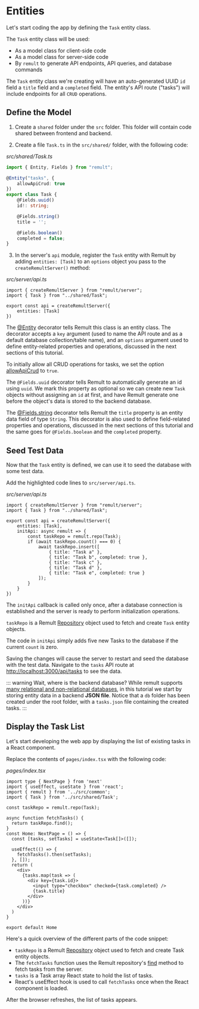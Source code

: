 # Entities 

Let's start coding the app by defining the `Task` entity class.

The `Task` entity class will be used:
* As a model class for client-side code
* As a model class for server-side code
* By `remult` to generate API endpoints, API queries, and database commands

The `Task` entity class we're creating will have an auto-generated UUID `id` field a `title` field and a `completed` field. The entity's API route ("tasks") will include endpoints for all `CRUD` operations.

## Define the Model

1. Create a `shared` folder under the `src` folder. This folder will contain code shared between frontend and backend.

2. Create a file `Task.ts` in the `src/shared/` folder, with the following code:

*src/shared/Task.ts*
```ts
import { Entity, Fields } from "remult";

@Entity("tasks", {
    allowApiCrud: true
})
export class Task {
    @Fields.uuid()
    id!: string;

    @Fields.string()
    title = '';

    @Fields.boolean()
    completed = false;
}
```

3. In the server's `api` module, register the `Task` entity with Remult by adding `entities: [Task]` to an `options` object you pass to the `createRemultServer()` method:

*src/server/api.ts*
```ts{2,5}
import { createRemultServer } from "remult/server";
import { Task } from "../shared/Task";

export const api = createRemultServer({
    entities: [Task]
})
```

The [@Entity](../../docs/ref_entity.md) decorator tells Remult this class is an entity class. The decorator accepts a `key` argument (used to name the API route and as a default database collection/table name), and an `options` argument used to define entity-related properties and operations, discussed in the next sections of this tutorial. 

To initially allow all CRUD operations for tasks, we set the option [allowApiCrud](../../docs/ref_entity.md#allowapicrud) to `true`.

The `@Fields.uuid` decorator tells Remult to automatically generate an id using `uuid`. We mark this property as optional so we can create new `Task` objects without assigning an `id` at first, and have Remult generate one before the object's data is stored to the backend database.

The [@Fields.string](../../docs/ref_field.md) decorator tells Remult the `title` property is an entity data field of type `String`. This decorator is also used to define field-related properties and operations, discussed in the next sections of this tutorial and the same goes for `@Fields.boolean` and the `completed` property.

## Seed Test Data

Now that the `Task` entity is defined, we can use it to seed the database with some test data.

Add the highlighted code lines to `src/server/api.ts`.

*src/server/api.ts*
```ts{6-17}
import { createRemultServer } from "remult/server";
import { Task } from "../shared/Task";

export const api = createRemultServer({
    entities: [Task],
    initApi: async remult => {
        const taskRepo = remult.repo(Task);
        if (await taskRepo.count() === 0) {
            await taskRepo.insert([
                { title: "Task a" },
                { title: "Task b", completed: true },
                { title: "Task c" },
                { title: "Task d" },
                { title: "Task e", completed: true }
            ]);
        }
    }
})
```

The `initApi` callback is called only once, after a database connection is established and the server is ready to perform initialization operations.

`taskRepo` is a Remult [Repository](../../docs/ref_repository.md) object used to fetch and create `Task` entity objects.

The code in `initApi` simply adds five new Tasks to the database if the current `count` is zero.

Saving the changes will cause the server to restart and seed the database with the test data. Navigate to the `tasks` API route at <http://localhost:3000/api/tasks> to see the data.

::: warning Wait, where is the backend database?
While remult supports [many relational and non-relational databases](https://remult.dev/docs/databases.html), in this tutorial we start by storing entity data in a backend **JSON file**. Notice that a `db` folder has been created under the root folder, with a `tasks.json` file containing the created tasks.
:::


## Display the Task List
Let's start developing the web app by displaying the list of existing tasks in a React component.

Replace the contents of `pages/index.tsx` with the following code:

*pages/index.tsx*
```tsx
import type { NextPage } from 'next'
import { useEffect, useState } from 'react';
import { remult } from '../src/common';
import { Task } from '../src/shared/Task';

const taskRepo = remult.repo(Task);

async function fetchTasks() {
  return taskRepo.find();
}
const Home: NextPage = () => {
  const [tasks, setTasks] = useState<Task[]>([]);

  useEffect(() => {
    fetchTasks().then(setTasks);
  }, []);
  return (
    <div>
      {tasks.map(task => (
        <div key={task.id}>
          <input type="checkbox" checked={task.completed} />
          {task.title}
        </div>
      ))}
    </div>
  )
}

export default Home
```

Here's a quick overview of the different parts of the code snippet:

* `taskRepo` is a Remult [Repository](../../docs/ref_repository.md) object used to fetch and create Task entity objects.
* The `fetchTasks` function uses the Remult repository's [find](../../docs/ref_repository.md#find) method to fetch tasks from the server.
* `tasks` is a Task array React state to hold the list of tasks.
* React's useEffect hook is used to call `fetchTasks` once when the React component is loaded.

After the browser refreshes, the list of tasks appears.
